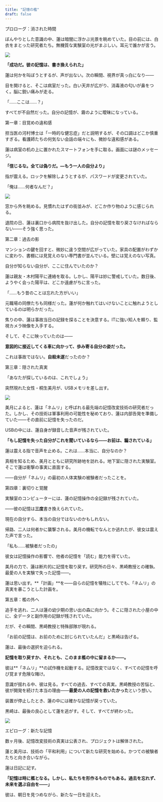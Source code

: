 ```yaml
---
title: "記憶の檻"
draft: false
---
```


プロローグ：消された時間

ぼんやりとした意識の中、蓮は暗闇に浮かぶ光景を眺めていた。目の前には、白衣をまとった研究者たち。無機質な実験室の光がまぶしい。耳元で誰かが言う。

![](images/memory_rewrite_scene.png)

**「成功だ。彼の記憶は、書き換えられた」**

蓮は何かを叫ぼうとするが、声が出ない。次の瞬間、視界が真っ白になり——

目を開けると、そこは病室だった。白い天井が広がり、消毒液の匂いが鼻をつく。脳に鋭い痛みが走る。

「……ここは……？」

すべてが不自然だった。自分の記憶が、霧のように曖昧になっている。

第一章：目覚めの違和感

担当医の河村博士は「一時的な健忘症」だと説明するが、その口調はどこか慎重すぎる。看護師たちの何気ない会話の端々にも、微妙な違和感がある。

蓮は病室の机の上に置かれたスマートフォンを手に取る。画面には謎のメッセージ。

**「信じるな。全ては偽りだ。—もう一人の自分より」**

指が震える。ロックを解除しようとするが、パスワードが変更されていた。

「俺は……何者なんだ？」

![](images/DALL·E-2025-03-02-21.09.44-A-hospital-room-with-white-walls-and-a-cold-sterile-atmosphere.-Ren-the-protagonist-sits-on-the-bed-wearing-a-hospital-gown-holding-his-head-as-if.webp)

窓から外を眺める。見慣れたはずの街並みが、どこか作り物のように感じられる。

退院の日、蓮は裏口から病院を抜け出した。自分の記憶を取り戻さなければならない——そう強く思った。

第二章：過去の影

マンションの鍵を回すと、微妙に違う空間が広がっていた。家具の配置がわずかに変わり、書棚には見覚えのない専門書が並んでいる。壁には覚えのない写真。

自分が知らない自分が、ここに住んでいたのか？

蓮は親友・木村陽平に連絡を取る。しかし、陽平は妙に警戒していた。数日後、ようやく会った陽平は、どこか遠慮がちに言った。

「……もう昔のことは忘れた方がいい」

元職場の同僚たちも同様だった。蓮が何か触れてはいけないことに触れようとしているのは明らかだった。

焦りの中、蓮は事故当日の記録を探ることを決意する。ITに強い知人を頼り、監視カメラ映像を入手する。

そして、そこに映っていたのは——

**意図的に接近してくる車に向かって、歩み寄る自分の姿だった。**

これは事故ではない。**自殺未遂**だったのか？

第三章：隠された真実

「あなたが探しているのは、これでしょう」

突然現れた女性・桐生美月が、USBメモリを差し出す。

![](images/DALL·E-2025-03-02-21.09.46-A-dark-abandoned-underground-laboratory-with-broken-monitors-scattered-documents-and-flickering-lights.-Ren-and-a-mysterious-woman-Mizuki-stand-b.webp)

美月によると、蓮は「ネムリ」と呼ばれる最先端の記憶改変技術の研究者だった。しかし、その技術は軍事利用の可能性を秘めており、蓮は内部告発を準備していた——その直前に記憶を失ったのだ。

USBの中には、蓮自身が録音した音声が残されていた。

**「もし記憶を失った自分がこれを聞いているなら——お前は、騙されている」**

蓮は震える指で音声を止める。これは……本当に、自分なのか？

真相を知るため、美月とともに研究所跡地を訪れる。地下室に隠された実験室。そこで蓮は衝撃の事実に直面する。

——自分が「ネムリ」の最初の人体実験の被験者だったことを。

第四章：裏切りと覚醒

実験室のコンピューターには、蓮の記憶操作の全記録が残されていた。

——彼の記憶は**三度**書き換えられていた。

現在の自分すら、本当の自分ではないのかもしれない。

帰路、二人は何者かに襲撃される。美月の機転でなんとか逃れたが、彼女は震えた声で言った。

「私も……被験者だったの」

彼女は記憶操作の影響で、他者の記憶を「読む」能力を得ていた。

美月の力で、蓮は断片的に記憶を取り戻す。研究所の日々、黒崎教授との確執、最愛の人を実験で失った記憶——。

蓮は思い出す。\*\*「計画」\*\*を——自らの記憶を犠牲にしてでも、「ネムリ」の真実を暴こうとした計画を。

第五章：檻の外へ

追手を逃れ、二人は蓮の幼少期の思い出の森に向かう。そこに隠された小屋の中に、全データと副作用の記録が残されていた。

だが、その瞬間、黒崎教授と特殊部隊が現れる。

「お前の記憶は、お前のために封じられていたんだ」と黒崎は告げる。

蓮は、最後の選択を迫られる。

**記憶を取り戻すか、それとも、このまま檻の中に留まるか——。**

彼は\*\*「ネムリ」\*\*の試作機を起動する。記憶改変ではなく、すべての記憶を呼び覚ます危険な賭け。

意識が揺れる中、彼は見る。すべての過去、すべての真実。黒崎教授の苦悩と、彼が開発を続けた本当の理由——**最愛の人の記憶を救いたかった**という想い。

装置が停止したとき、蓮の中には確かな記憶が戻っていた。

黒崎は、最後の良心として蓮を逃がす。そして、すべてが終わった。

![](images/DALL·E-2025-03-02-21.09.49-A-beautiful-serene-sunrise-over-a-peaceful-countryside.-Ren-stands-on-a-hill-gazing-into-the-horizon-with-a-determined-yet-contemplative-expression.webp)

エピローグ：新たな記憶

数ヶ月後、記憶改変技術の真実は公表され、プロジェクトは解体された。

蓮と美月は、技術の「平和利用」について新たな研究を始める。かつての被験者たちと向き合いながら。

蓮は日記に記す。

**「記憶は時に檻となる。しかし、私たちを形作るものでもある。過去を忘れず、未来を選ぶ自由を——」**

彼は、朝日を見つめながら、新たな一日を迎えた。
